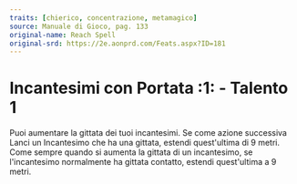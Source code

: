 ```yaml
---
traits: [chierico, concentrazione, metamagico]
source: Manuale di Gioco, pag. 133
original-name: Reach Spell
original-srd: https://2e.aonprd.com/Feats.aspx?ID=181
---
```


# Incantesimi con Portata :1: - Talento 1

Puoi aumentare la gittata dei tuoi incantesimi. Se come azione successiva Lanci
un Incantesimo che ha una gittata, estendi quest'ultima di 9 metri. Come sempre
quando si aumenta la gittata di un incantesimo, se l'incantesimo normalmente ha
gittata contatto, estendi quest'ultima a 9 metri.
